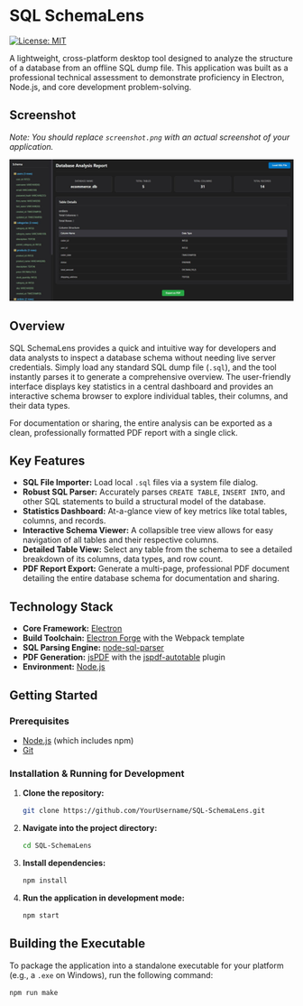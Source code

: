 # SQL SchemaLens

[![License: MIT](https://img.shields.io/badge/License-MIT-yellow.svg)](https://opensource.org/licenses/MIT)

A lightweight, cross-platform desktop tool designed to analyze the structure of a database from an offline SQL dump file. This application was built as a professional technical assessment to demonstrate proficiency in Electron, Node.js, and core development problem-solving.

## Screenshot

*Note: You should replace `screenshot.png` with an actual screenshot of your application.*

![SQL SchemaLens Demo](./screenshot.png)

## Overview

SQL SchemaLens provides a quick and intuitive way for developers and data analysts to inspect a database schema without needing live server credentials. Simply load any standard SQL dump file (`.sql`), and the tool instantly parses it to generate a comprehensive overview. The user-friendly interface displays key statistics in a central dashboard and provides an interactive schema browser to explore individual tables, their columns, and their data types.

For documentation or sharing, the entire analysis can be exported as a clean, professionally formatted PDF report with a single click.

## Key Features

-   **SQL File Importer:** Load local `.sql` files via a system file dialog.
-   **Robust SQL Parser:** Accurately parses `CREATE TABLE`, `INSERT INTO`, and other SQL statements to build a structural model of the database.
-   **Statistics Dashboard:** At-a-glance view of key metrics like total tables, columns, and records.
-   **Interactive Schema Viewer:** A collapsible tree view allows for easy navigation of all tables and their respective columns.
-   **Detailed Table View:** Select any table from the schema to see a detailed breakdown of its columns, data types, and row count.
-   **PDF Report Export:** Generate a multi-page, professional PDF document detailing the entire database schema for documentation and sharing.

## Technology Stack

-   **Core Framework:** [Electron](https://www.electronjs.org/)
-   **Build Toolchain:** [Electron Forge](https://www.electronforge.io/) with the Webpack template
-   **SQL Parsing Engine:** [node-sql-parser](https://www.npmjs.com/package/node-sql-parser)
-   **PDF Generation:** [jsPDF](https://github.com/parallax/jsPDF) with the [jspdf-autotable](https://github.com/simonbengtsson/jsPDF-AutoTable) plugin
-   **Environment:** [Node.js](https://nodejs.org/)

## Getting Started

### Prerequisites

-   [Node.js](https://nodejs.org/) (which includes npm)
-   [Git](https://git-scm.com/)

### Installation & Running for Development

1.  **Clone the repository:**
    ```bash
    git clone https://github.com/YourUsername/SQL-SchemaLens.git
    ```
2.  **Navigate into the project directory:**
    ```bash
    cd SQL-SchemaLens
    ```
3.  **Install dependencies:**
    ```bash
    npm install
    ```
4.  **Run the application in development mode:**
    ```bash
    npm start
    ```

## Building the Executable

To package the application into a standalone executable for your platform (e.g., a `.exe` on Windows), run the following command:

```bash
npm run make